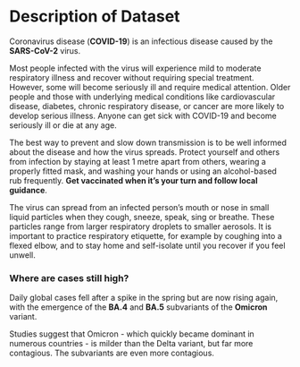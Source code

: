 # Description of Dataset
Coronavirus disease (**COVID-19**) is an infectious disease caused by the **SARS-CoV-2** virus.

Most people infected with the virus will experience mild to moderate respiratory illness and recover without requiring special treatment. However, some will become seriously ill and require medical attention. Older people and those with underlying medical conditions like cardiovascular disease, diabetes, chronic respiratory disease, or cancer are more likely to develop serious illness. Anyone can get sick with COVID-19 and become seriously ill or die at any age.

The best way to prevent and slow down transmission is to be well informed about the disease and how the virus spreads. Protect yourself and others from infection by staying at least 1 metre apart from others, wearing a properly fitted mask, and washing your hands or using an alcohol-based rub frequently. **Get vaccinated when it’s your turn and follow local guidance**.

The virus can spread from an infected person’s mouth or nose in small liquid particles when they cough, sneeze, speak, sing or breathe. These particles range from larger respiratory droplets to smaller aerosols. It is important to practice respiratory etiquette, for example by coughing into a flexed elbow, and to stay home and self-isolate until you recover if you feel unwell.

### Where are cases still high?

Daily global cases fell after a spike in the spring but are now rising again, with the emergence of the **BA.4** and **BA.5** subvariants of the **Omicron** variant.

Studies suggest that Omicron - which quickly became dominant in numerous countries - is milder than the Delta variant, but far more contagious. The subvariants are even more contagious.

